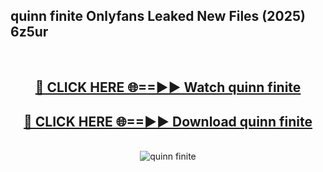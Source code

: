 <h2>quinn finite Onlyfans Leaked New Files (2025) 6z5ur</h2>
<br>
<div align="center">
<h2><a href="https://mediafiles.top/quinn_finite&ref=git" rel="nofollow">🔴 CLICK HERE 🌐==►► Watch quinn finite</a></h2>
<h2><a href="https://mediafiles.top/quinn_finite&ref=git" rel="nofollow">🔴 CLICK HERE 🌐==►► Download quinn finite</a></h2>
<br>
<a href="https://mediafiles.top/quinn_finite&ref=git" rel="nofollow" data-target="animated-image.originalLink"><img src="https://i.ibb.co.com/xMMVF88/686577567.gif" alt="quinn finite" style="max-width: 100%; display: inline-block;" data-target="animated-image.originalImage"></a>
</div>
<br>
<br>